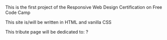 This is the first project of the Responsive Web Design Certification on Free Code Camp

This site is/will be written in HTML and vanilla CSS

This tribute page will be dedicated to: ?